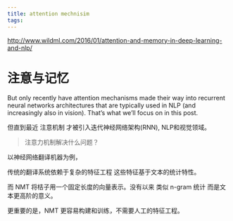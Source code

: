 ```yaml
---
title: attention mechnisim
tags:
---
```


http://www.wildml.com/2016/01/attention-and-memory-in-deep-learning-and-nlp/

# 注意与记忆

But only recently have attention mechanisms made their way into recurrent neural networks architectures that are typically used in NLP (and increasingly also in vision). That’s what we’ll focus on in this post.

但直到最近 注意机制 才被引入迭代神经网络架构(RNN), NLP和视觉领域。


> 注意力机制解决什么问题？

以神经网络翻译机器为例，

传统的翻译系统依赖于复杂的特征工程
这些特征基于文本的统计特性。

而 NMT 将桔子用一个固定长度的向量表示。没有以来 类似 n-gram 统计 而是文本更高阶的意义。

更重要的是，NMT 更容易构建和训练，不需要人工的特征工程。



